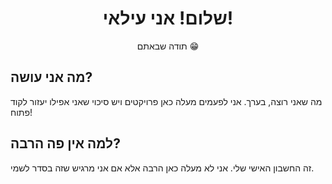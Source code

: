 <div align="center">
    <h1>שלום! אני עילאי!</h1>
    <p>תודה שבאתם 😁</p>
</div>

## מה אני עושה?

מה שאני רוצה, בערך. אני לפעמים מעלה כאן פרויקטים ויש סיכוי שאני אפילו יעזור לקוד פתוח!

## למה אין פה הרבה?

זה החשבון האישי שלי. אני לא מעלה כאן הרבה אלא אם אני מרגיש שזה בסדר לשמי.
